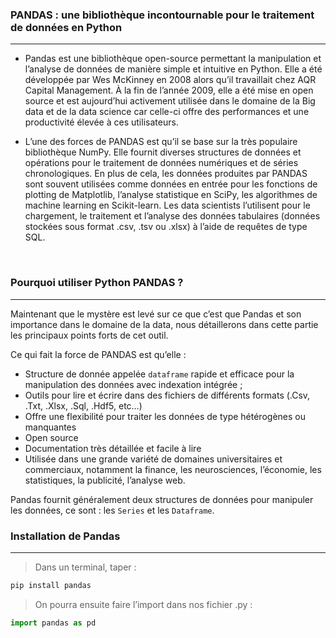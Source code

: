 ### PANDAS : une bibliothèque incontournable pour le traitement de données en Python

---

- Pandas est une bibliothèque open-source permettant la manipulation et l’analyse de données de manière simple et intuitive en Python. Elle a été développée par Wes McKinney en 2008 alors qu’il travaillait chez AQR Capital Management. À la fin de l’année 2009, elle a été mise en open source et est aujourd’hui activement utilisée dans le domaine de la Big data et de la data science car celle-ci offre des performances et une productivité élevée à ces utilisateurs.

- L’une des forces de PANDAS est qu’il se base sur la très populaire bibliothèque NumPy. Elle fournit diverses structures de données et opérations pour le traitement de données numériques et de séries chronologiques. En plus de cela, les données produites par PANDAS sont souvent utilisées comme données en entrée pour les fonctions de plotting de Matplotlib, l’analyse statistique en SciPy, les algorithmes de machine learning en Scikit-learn. Les data scientists l’utilisent pour le chargement, le traitement et l’analyse des données tabulaires (données stockées sous format .csv, .tsv ou .xlsx) à l’aide de requêtes de type SQL.

<br>

### Pourquoi utiliser Python PANDAS ?

---

Maintenant que le mystère est levé sur ce que c’est que Pandas et son importance dans le domaine de la data, nous détaillerons dans cette partie les principaux points forts de cet outil.

Ce qui fait la force de PANDAS est qu’elle :
- Structure de donnée appelée `dataframe` rapide et efficace pour la manipulation des données avec indexation intégrée ;
- Outils pour lire et écrire dans des fichiers de différents formats (.Csv, .Txt, .Xlsx, .Sql, .Hdf5, etc…)
- Offre une flexibilité pour traiter les données de type hétérogènes ou manquantes
- Open source
- Documentation très détaillée et facile à lire
- Utilisée dans une grande variété de domaines universitaires et commerciaux, notamment la
finance, les neurosciences, l’économie, les statistiques, la publicité, l’analyse web.

Pandas fournit généralement deux structures de données pour manipuler les données, ce sont :
les `Series` et les `Dataframe`.
<br>

### Installation de Pandas

---

> Dans un terminal, taper :

```bash
pip install pandas
```

> On pourra ensuite faire l’import dans nos fichier .py :

```python
import pandas as pd
```

